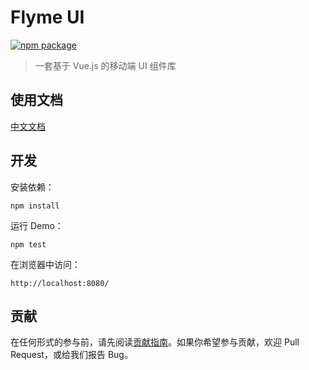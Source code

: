 # Flyme UI

[![npm package](https://img.shields.io/npm/v/flyme-ui.svg)](https://www.npmjs.org/package/flyme-ui)

> 一套基于 Vue.js 的移动端 UI 组件库

## 使用文档

[中文文档](https://fedesigner.gitbooks.io/flyme/content/)

## 开发

安装依赖：

```
npm install
```

运行 Demo：

```
npm test
```

在浏览器中访问：

```
http://localhost:8080/
```

## 贡献

在任何形式的参与前，请先阅读[贡献指南](CONTRIBUTING.md)。如果你希望参与贡献，欢迎 Pull Request，或给我们报告 Bug。